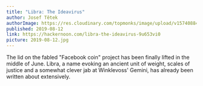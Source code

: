 ```yaml
---
title: "Libra: The Ideavirus"
author: Josef Tětek
authorImage: https://res.cloudinary.com/topmonks/image/upload/v1574088474/avatar/josef-tetek.jpg
published: 2019-08-12
link: https://hackernoon.com/libra-the-ideavirus-9u653vi0
picture: 2019-08-12.jpg
---
```


The lid on the fabled "Facebook coin" project has been finally lifted in the middle of June. Libra, a name evoking an ancient unit of weight, scales of justice and a somewhat clever jab at Winklevoss' Gemini, has already been written about extensively.

